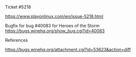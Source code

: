 Ticket #5218

https://www.playonlinux.com/en/issue-5218.html

Bugfix for bug #40083 for Heroes of the Storm
https://bugs.winehq.org/show_bug.cgi?id=40083

References

https://bugs.winehq.org/attachment.cgi?id=53623&action=diff
